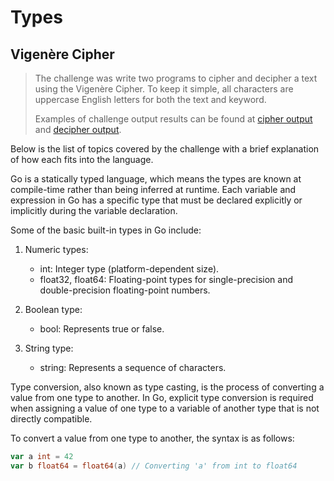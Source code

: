 # Types

## Vigenère Cipher

> The challenge was write two programs to cipher and decipher a text using the Vigenère Cipher. To keep it simple, all characters are uppercase English letters for both the text and keyword.
>
> Examples of challenge output results can be found at [cipher output](./output_cipher.txt) and [decipher output](./output_decipher.txt).

Below is the list of topics covered by the challenge with a brief explanation of how each fits into the language.

Go is a statically typed language, which means the types are known at compile-time rather than being inferred at runtime. Each variable and expression in Go has a specific type that must be declared explicitly or implicitly during the variable declaration.

Some of the basic built-in types in Go include:

1. Numeric types:

   - int: Integer type (platform-dependent size).
   - float32, float64: Floating-point types for single-precision and double-precision floating-point numbers.

2. Boolean type:

   - bool: Represents true or false.

3. String type:
   - string: Represents a sequence of characters.

Type conversion, also known as type casting, is the process of converting a value from one type to another. In Go, explicit type conversion is required when assigning a value of one type to a variable of another type that is not directly compatible.

To convert a value from one type to another, the syntax is as follows:

```go
var a int = 42
var b float64 = float64(a) // Converting 'a' from int to float64
```
